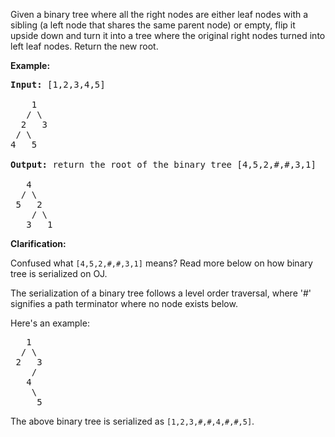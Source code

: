 <p>Given a binary tree where all the right nodes are either leaf nodes with a sibling (a left node that shares the same parent node) or empty, flip it upside down and turn it into a tree where the original right nodes turned into left leaf nodes. Return the new root.</p>

<p><strong>Example:</strong></p>

<pre>
<strong>Input: </strong>[1,2,3,4,5]

    1
   / \
  2   3
 / \
4   5

<strong>Output:</strong> return the root of the binary tree [4,5,2,#,#,3,1]

   4
  / \
 5   2
    / \
   3   1  
</pre>

<p><strong>Clarification:</strong></p>

<p>Confused what <code>[4,5,2,#,#,3,1<font face="monospace">]</font></code>&nbsp;means? Read more below on how binary tree is serialized on OJ.</p>

<p>The serialization of a binary tree follows a level order traversal, where &#39;#&#39; signifies a path terminator where no node exists below.</p>

<p>Here&#39;s an example:</p>

<pre>
   1
  / \
 2   3
    /
   4
    \
     5
</pre>

<p>The above binary tree is serialized as <code>[1,2,3,#,#,4,#,#,5]</code>.</p>
